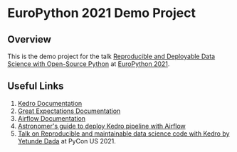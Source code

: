 # EuroPython 2021 Demo Project

## Overview

This is the demo project for the talk [Reproducible and Deployable Data Science with Open-Source Python](https://ep2021.europython.eu/talks/6GJFyZM-reproducible-and-deployable-data-science-with-open-source-python/) at [EuroPython 2021](https://ep2021.europython.eu/).

## Useful Links

1. [Kedro Documentation](https://kedro.readthedocs.io/en/latest/)
2. [Great Expectations Documentation](https://docs.greatexpectations.io/en/latest/)
3. [Airflow Documentation](https://airflow.apache.org/docs/apache-airflow/stable/)
4. [Astronomer's guide to deploy Kedro pipeline with Airflow](https://www.astronomer.io/guides/airflow-kedro)
5. [Talk on Reproducible and maintainable data science code with Kedro by Yetunde Dada](https://www.youtube.com/watch?v=JLTYNPoK7nw) at PyCon US 2021.
